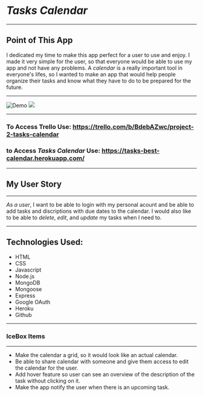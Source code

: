 # _Tasks Calendar_
---

## Point of This App
I dedicated my time to make this app perfect for a user to use and enjoy. I made it very simple for the user, so that everyone would be able to use my app and not have any problems. A _calendar_ is a really important tool in everyone's lifes, so I wanted to make an app that would help people organize their tasks and know what they have to do to be prepared for the future.
___
![Demo]()
[![](https://imgur.com/OSCZQJw.jpg)](https://youtu.be/2a_vm5wGy9M)

---
### To Access Trello Use: https://trello.com/b/BdebAZwc/project-2-tasks-calendar
### to Access _Tasks Calendar_ Use: https://tasks-best-calendar.herokuapp.com/
---
## My User Story
---
_As a user_, I want to be able to login with my personal acount and be able to add tasks and discriptions with due dates to the calendar. I would also like to be able to _delete_, _edit_, and _update_ my tasks when I need to.

---
## Technologies Used:
- HTML 
- CSS
- Javascript
- Node.js
- MongoDB
- Mongoose
- Express
- Google OAuth
- Heroku
- Github
---
### IceBox Items
---
- Make the calendar a grid, so it would look like an actual calendar.
- Be able to share calendar with someone and give them access to edit the calendar for the user.
- Add hover feature so user can see an overview of the description of the task without clicking on it.
- Make the app notify the user when there is an upcoming task.